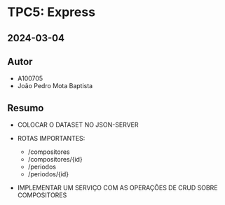 # TPC5: Express

## 2024-03-04

## Autor

- A100705
- João Pedro Mota Baptista

## Resumo

- COLOCAR O DATASET NO JSON-SERVER

- ROTAS IMPORTANTES:
  - /compositores
  - /compositores/{id}
  - /periodos
  - /periodos/{id}

- IMPLEMENTAR UM SERVIÇO COM AS OPERAÇÕES DE CRUD SOBRE COMPOSITORES